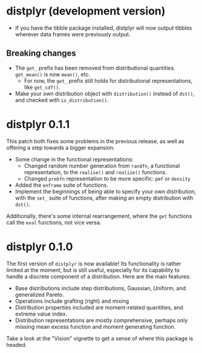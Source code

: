 # distplyr (development version)

- If you have the tibble package installed, distplyr will now output tibbles wherever data frames were previously output.  

## Breaking changes

- The `get_` prefix has been removed from distributional quantities. `get_mean()` is now `mean()`, etc.
	- For now, the `get_` prefix still holds for distributional representations, like `get_cdf()`. 
- Make your own distribution object with `distribution()` instead of `dst()`, and checked with `is_distribution()`. 


# distplyr 0.1.1

This patch both fixes some problems in the previous release, as well as offering a step towards a bigger expansion.

- Some change in the functional representations: 
	- Changed random number generation from `randfn`, a functional representation, to the `realise()` and `realize()` functions. 
	- Changed `probfn` representation to be more specific: `pmf` or `density`
- Added the `enframe` suite of functions.
- Implement the beginnings of being able to specify your own distribution, with the `set_` suite of functions, after making an empty distribution with `dst()`. 

Additionally, there's some internal rearrangement, where the `get` functions call the `eval` functions, not vice versa.

# distplyr 0.1.0

The first version of `distplyr` is now available! Its functionality is rather limited at the moment, but is still useful, especially for its capability to handle a discrete component of a distribution. Here are the main features:

- Base distributions include step distributions, Gaussian, Uniform, and generalized Pareto.
- Operations include grafting (right) and mixing
- Distribution properties included are moment-related quantities, and extreme value index.
- Distribution representations are mostly comprehensive, perhaps only missing mean excess function and moment generating function.

Take a look at the "Vision" vignette to get a sense of where this package is headed.

